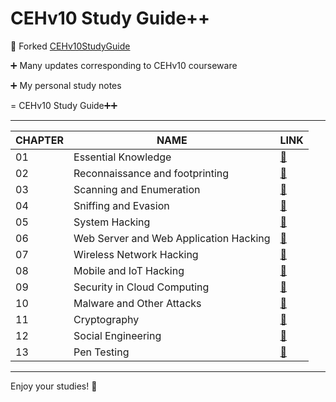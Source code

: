 # CEHv10 Study Guide++

:notebook: Forked [CEHv10StudyGuide](https://github.com/scottymcraig/CEHv10StudyGuide)

:heavy_plus_sign: Many updates corresponding to CEHv10 courseware

:heavy_plus_sign: My personal study notes

= CEHv10 Study Guide:heavy_plus_sign::heavy_plus_sign:

---

| CHAPTER | NAME                                   | LINK                                                   |
| ------- | -------------------------------------- | ------------------------------------------------------ |
| 01      | Essential Knowledge                    | [:link:](01-Essential_Knowledge.md)                    |
| 02      | Reconnaissance and footprinting        | [:link:](02-Reconnaissance_and_footprinting.md)        |
| 03      | Scanning and Enumeration               | [:link:](03-Scanning_and_Enumeration.md)               |
| 04      | Sniffing and Evasion                   | [:link:](04-Sniffing_and_Evasion.md)                   |
| 05      | System Hacking                         | [:link:](05-System_Hacking.md)                         |
| 06      | Web Server and Web Application Hacking | [:link:](06-Web_Server_and_Web_Application_Hacking.md) |
| 07      | Wireless Network Hacking               | [:link:](07-Wireless_Network_Hacking.md)               |
| 08      | Mobile and IoT Hacking                 | [:link:](08-Mobile_and_IoT_Hacking.md)                 |
| 09      | Security in Cloud Computing            | [:link:](09-Security_in_Cloud_Computing.md)            |
| 10      | Malware and Other Attacks              | [:link:](10-Malware_and_Other_Attacks.md)              |
| 11      | Cryptography                           | [:link:](11-Cryptography.md)                           |
| 12      | Social Engineering                     | [:link:](12-Social_Engineering.md)                     |
| 13      | Pen Testing                            | [:link:](13-Pen_Testing.md)                            |

---

Enjoy your studies! :tada:
